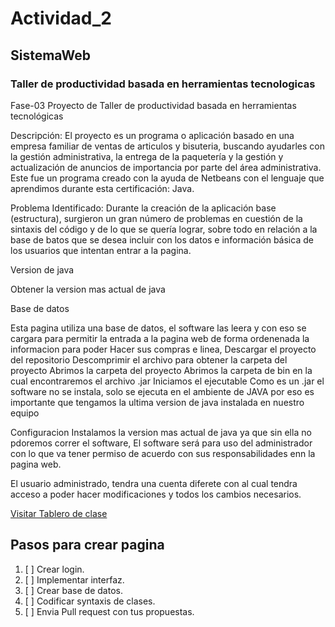 # Actividad_2
## SistemaWeb
### Taller de productividad basada en herramientas tecnologicas
Fase-03 Proyecto de Taller de productividad basada en herramientas tecnológicas

Descripción: El proyecto es un programa o aplicación basado en una empresa familiar de ventas de articulos y bisuteria, buscando ayudarles con la gestión administrativa, la entrega de la paquetería y la gestión y actualización de anuncios de importancia por parte del área administrativa. Este fue un programa creado con la ayuda de Netbeans con el lenguaje que aprendimos durante esta certificación: Java.

Problema Identificado: Durante la creación de la aplicación base (estructura), surgieron un gran número de problemas en cuestión de la sintaxis del código y de lo que se quería lograr, sobre todo en relación a la base de batos que se desea incluir con los datos e información básica de los usuarios que intentan entrar a la pagina.

Version de java

Obtener la version mas actual de java

Base de datos

Esta pagina utiliza una base de datos, el software las leera y con eso se cargara para permitir la entrada a la pagina web de forma ordenenada la informacion para poder Hacer sus compras e linea, Descargar el proyecto del repositorio Descomprimir el archivo para obtener la carpeta del proyecto Abrimos la carpeta del proyecto Abrimos la carpeta de bin en la cual encontraremos el archivo .jar Iniciamos el ejecutable Como es un .jar el software no se instala, solo se ejecuta en el ambiente de JAVA por eso es importante que tengamos la ultima version de java instalada en nuestro equipo

Configuracion Instalamos la version mas actual de java ya que sin ella no pdoremos correr el software, El software será para uso del administrador con lo que va tener permiso de acuerdo con sus responsabilidades enn la pagina web.

El usuario administrado, tendra una cuenta diferete con al cual tendra acceso a poder hacer modificaciones y todos los cambios necesarios.

[Visitar Tablero de clase](https://github.com/users/kevinlopez0993/projects/1)

## Pasos para crear pagina

1. [ ] Crear login.
2. [ ] Implementar interfaz.
3. [ ] Crear base de datos.
4. [ ] Codificar syntaxis de clases.
5. [ ] Envia Pull request con tus propuestas.
